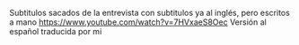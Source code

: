 Subtitulos sacados de la entrevista con subtitulos ya al inglés, pero escritos a mano https://www.youtube.com/watch?v=7HVxaeS8Oec
Versión al español traducida por mi